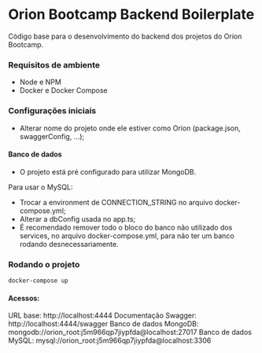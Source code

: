 # Orion Bootcamp Backend Boilerplate

Código base para o desenvolvimento do backend dos projetos do Orion Bootcamp.

### Requisitos de ambiente
- Node e NPM
- Docker e Docker Compose

### Configurações iniciais
- Alterar nome do projeto onde ele estiver como Orion (package.json, swaggerConfig, ...);

#### Banco de dados
- O projeto está pré configurado para utilizar MongoDB.

Para usar o MySQL:
- Trocar a environment de CONNECTION_STRING no arquivo docker-compose.yml;
- Alterar a dbConfig usada no app.ts;
- É recomendado remover todo o bloco do banco não utilizado dos services, no arquivo docker-compose.yml, para não ter um banco rodando desnecessariamente.

### Rodando o projeto
`docker-compose up`

#### Acessos:
URL base: http://localhost:4444
Documentação Swagger: http://localhost:4444/swagger
Banco de dados MongoDB: mongodb://orion_root:j5m966qp7jiypfda@localhost:27017
Banco de dados MySQL: mysql://orion_root:j5m966qp7jiypfda@localhost:3306